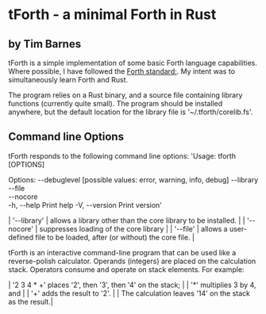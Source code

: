 # tForth - a minimal Forth in Rust
## by Tim Barnes

tForth is a simple implementation of some basic Forth language capabilities. Where possible, I have followed the [Forth standard:](https://forth-standard.org). My intent was to simultaneously learn Forth and Rust. 

The program relies on a Rust binary, and a source file containing library functions (currently quite small).
The program should be installed anywhere, but the default location for the library file is '~/.tforth/corelib.fs'.

## Command line Options
tForth responds to the following command line options:
'Usage: tforth [OPTIONS]

Options:
      --debuglevel <VALUE>  [possible values: error, warning, info, debug]
      --library <VALUE>     
      --file <VALUE>        
      --nocore              
  -h, --help                Print help
  -V, --version             Print version'


| '--library' | allows a library other than the core library to be installed. |
| '--nocore' | suppresses loading of the core library |
| '--file' | allows a user-defined file to be loaded, after (or without) the core file. |

  tForth is an interactive command-line program that can be used like a reverse-polish calculator. Operands (integers) are placed on the calculation stack. Operators consume and operate on stack elements. For example:

| '2 3 4 * +' places '2', then '3', then '4' on the stack; |
| '*' multiplies 3 by 4, and |
| '+' adds the result to '2'. |
| The calculation leaves '14' on the stack as the result.|